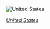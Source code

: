 
![United States](https://www.gstatic.com/prettyearth/assets/full/1811.jpg)

*[United States](https://www.google.com/maps/@36.908279,-110.013742,15z/data=!3m1!1e3)*
